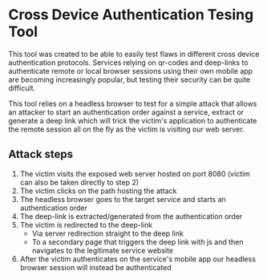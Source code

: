 # Cross Device Authentication Tesing Tool

This tool was created to be able to easily test flaws in different cross device authentication protocols. Services relying on qr-codes and deep-links to authenticate remote or local browser sessions using their own mobile app are becoming increasingly popular, but testing their security can be quite difficult.

This tool relies on a headless browser to test for a simple attack that allows an attacker to start an authentication order against a service, extract or generate a deep link which will trick the victim's application to authenticate the remote session all on the fly as the victim is visiting our web server.

## Attack steps

1. The victim visits the exposed web server hosted on port 8080 (victim can also be taken directly to step 2)
2. The victim clicks on the path hosting the attack
3. The headless browser goes to the target service and starts an authentication order
4. The deep-link is extracted/generated from the authentication order
5. The victim is redirected to the deep-link
    - Via server redirection straight to the deep link
    - To a secondary page that triggers the deep link with js and then navigates to the legitimate service website
6. After the victim authenticates on the service's mobile app our headless browser session will instead be authenticated
